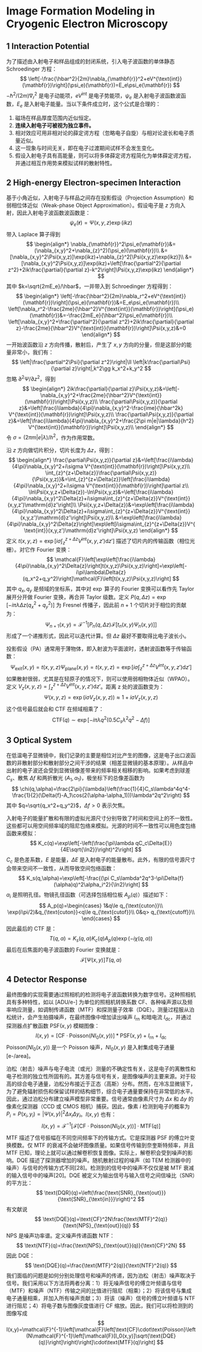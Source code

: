 # Image Formation Modeling in Cryogenic Electron Microscopy

## 1 Interaction Potential

为了描述由入射电子和样品组成的封闭系统，引入电子波函数的单体静态 Schroedinger 方程：
$$
\left[-\frac{\hbar^2}{2m}\nabla_{\mathbf{r}}^2+eV^{\text{int}}(\mathbf{r})\right](\psi_e)(\mathbf{r})=E_e\psi_e(\mathbf{r})
$$
$-\hbar^2/(2m)\nabla_r^2$ 是电子动能项，$eV^{\text{int}}$ 是电子势能项，$\psi_e$ 是入射电子波函数波函数，$E_e$ 是入射电子能量。当以下条件成立时，这个公式是合理的：

1. 磁场在样品厚度范围内近似恒定。
2. **连续入射电子可被视为独立事件。**
3. 相对效应可用非相对论的薛定谔方程（忽略电子自旋）与相对论波长和电子质量近似。
4. 这一现象与时间无关，即在电子过渡期间试样不会发生变化。
5. 假设入射电子具有高能量，则可以将多体薛定谔方程简化为单体薛定谔方程，并通过相互作用势来模拟试样的散射特性。

## 2 High-energy Electron-specimen Interaction

基于小角近似，入射电子与样品之间存在投影假设（Projection Assumption）和弱相位体近似（Weak-phase Object Approximation）。假设电子是 $z$ 方向入射，因此入射电子波函数波函数是：
$$
\psi_e(\mathbf{r})=\Psi(x,y,z)\exp(ikz)
$$
带入 Laplace 算子得到
$$
\begin{align*}
\nabla_{\mathbf{r}}^2\psi_e(\mathbf{r})&=(\nabla_{x,y}^2+\nabla_{z}^2)(\psi_e)(\mathbf{r})\\
&=[\nabla_{x,y}^2\Psi(x,y,z)]\exp(ikz)+\nabla_{z}^2[\Psi(x,y,z)\exp(ikz)]\\
&=[\nabla_{x,y}^2\Psi(x,y,z)]\exp(ikz)+\left[\frac{\partial^2}{\partial z^2}+2ik\frac{\partial}{\partial z}-k^2\right]\Psi(x,y,z)\exp(ikz)
\end{align*}
$$
其中 $k=\sqrt{2mE_e}/\hbar$，一并带入到 Schroedinger 方程得到：
$$
\begin{align*}
\left[-\frac{\hbar^2}{2m}\nabla_r^2+eV^{\text{int}}(\mathbf{r})\right](\psi_e)(\mathbf{r})&=E_e\psi_e(\mathbf{r})\\
\left[\nabla_r^2-\frac{2me}{\hbar^2}V^{\text{int}}(\mathbf{r})\right](\psi_e)(\mathbf{r})&=-\frac{2mE_e}{\hbar^2}\psi_e(\mathbf{r})\\
\left[\nabla_{x,y}^2+\frac{\partial^2}{\partial z^2}+2ik\frac{\partial}{\partial z}-\frac{2me}{\hbar^2}V^{\text{int}}(\mathbf{r})\right]\Psi(x,y,z)&=0
\end{align*}
$$
一开始波函数沿 $z$ 方向传播，散射后，产生了 $x,y$ 方向的分量，但是这部分的能量非常小，我们有：
$$
\left|\frac{\partial^2\Psi}{\partial z^2}\right|\ll \left|k\frac{\partial\Psi}{\partial z}\right|,k^2\gg k_x^2+k_y^2
$$
忽略 $\partial^2\Psi/\partial z^2$，得到
$$
\begin{align*}
2ik\frac{\partial}{\partial z}\Psi(x,y,z)&=\left[-\nabla_{x,y}^2+\frac{2me}{\hbar^2}V^{\text{int}}(\mathbf{r})\right]\Psi(x,y,z)\\
\frac{\partial\Psi(x,y,z)}{\partial z}&=\left[\frac{i\lambda}{4\pi}\nabla_{x,y}^2-\frac{ime}{\hbar^2k} V^{\text{int}}(\mathbf{r})\right]\Psi(x,y,z)\\
\frac{\partial\Psi(x,y,z)}{\partial z}&=\left[\frac{i\lambda}{4\pi}\nabla_{x,y}^2+\frac{2\pi m|e|\lambda}{h^2} V^{\text{int}}(\mathbf{r})\right]\Psi(x,y,z)\\
\end{align*}
$$
令 $\sigma=(2\pi m|e|\lambda)/h^2$，作为作用常数。

沿 $z$ 方向做切片积分，切片长度为 $\Delta{z}$，得到：
$$
\begin{align*}
\frac{\partial\Psi(x,y,z)}{\partial z}&=\left[\frac{i\lambda}{4\pi}\nabla_{x,y}^2+i\sigma V^{\text{int}}(\mathbf{r})\right]\Psi(x,y,z)\\
\int_{z}^{z+\Delta{z}}\frac{\partial\Psi(x,y,z)}{\Psi(x,y,z)}&=\int_{z}^{z+\Delta{z}}\left[\frac{i\lambda}{4\pi}\nabla_{x,y}^2+i\sigma V^{\text{int}}(\mathbf{r})\right]\partial z\\
\ln\Psi(x,y,z+\Delta{z})-\ln\Psi(x,y,z)&=\left[\frac{i\lambda}{4\pi}\nabla_{x,y}^2\Delta{z}+i\sigma\int_{z}^{z+\Delta{z}}V^{\text{int}}(x,y,z')\mathrm{d}z'\right]\\
\Psi(x,y,z+\Delta{z})&=\exp\left[\frac{i\lambda}{4\pi}\nabla_{x,y}^2\Delta{z}+i\sigma\int_{z}^{z+\Delta{z}}V^{\text{int}}(x,y,z')\mathrm{d}z'\right]\Psi(x,y,z)\\
&=\exp\left[\frac{i\lambda}{4\pi}\nabla_{x,y}^2\Delta{z}\right]\exp\left[i\sigma\int_{z}^{z+\Delta{z}}V^{\text{int}}(x,y,z')\mathrm{d}z'\right]\Psi(x,y,z)
\end{align*}
$$
定义 $t(x,y,z)=\exp\left[i\sigma\int_{z}^{z+\Delta{z}}V^{\text{int}}(x,y,z')\mathrm{d}z'\right]$ 描述了切片内的传输函数（相位光栅）。对它作 Fourier 变换：
$$
\mathcal{F}\left[\exp\left[\frac{i\lambda}{4\pi}\nabla_{x,y}^2\Delta{z}\right]t(x,y,z)\Psi(x,y,z)\right]=\exp\left[-i\pi\lambda\Delta{z}(q_x^2+q_y^2)\right]\mathcal{F}\left[t(x,y,z)\Psi(x,y,z)\right]
$$
其中 $q_x,q_y$ 是频域的坐标系，其中对 $\exp$ 算子的 Fourier 变换可以看作先 Taylor 展开分开做 Fourier 变换，再合并 Taylor 级数。定义 $P(q,\Delta{z})=\exp\left[-i\pi\lambda\Delta{z}(q_x^2+q_y^2)\right]$ 为 Fresnel 传播子，因此前 $n+1$ 个切片对于相位的贡献为：
$$
\Psi_{n+1}(x,y)=\mathcal{F}^{-1}[P_{n}(q,\Delta{z})\mathcal{F}[t_n(x,y)\Psi_n(x,y)]]
$$
形成了一个递推形式，因此可以迭代计算。但 $\Delta{z}$ 最好不要取得比电子波长小。

投影假设（PA）通常用于薄物体，即入射波为平面波时，透射波函数等于传输函数：
$$
\Psi_{\text{exit}}(x,y)=t(x,y,z)\Psi_{\text{plane}}(x,y)=t(x,y,z)=\exp\left[i\sigma\int_{z}^{z+\Delta{z}}V^{\text{int}}(x,y,z')\mathrm{d}z'\right]
$$
如果散射很弱，尤其是在轻原子的情况下，则可以使用弱相物体近似（WPAO）。定义 $V_{z}(x,y,z)=\int_{z}^{z+\Delta{z}}V^{\text{int}}(x,y,z')\mathrm{d}z'$。距离 z 处的波函数变为：
$$
\Psi(x,y,z)=\exp(i\sigma V_{z}(x,y,z))\approx1+i\sigma V_{z}(x,y,z)
$$
这个信号最后就会和 CTF 在频域相乘了：
$$
\text{CTF}(q)\sim\exp[-i\pi\lambda q^2(0.5C_s\lambda^2 q^2-\Delta{f})]
$$

## 3 Optical System

在低温电子显微镜中，我们记录的主要是相位对比产生的图像，这是电子出口波函数的非散射部分和散射部分之间干涉的结果（相差显微镜的基本原理）。从样品中出射的电子波还会受到显微镜像差带来的频率相关相移的影响。如果考虑到球差 $C_s$、散焦 $\Delta{f}$ 和两折散光 $(A_1,\alpha_1)$，极坐标下的总像差函数为
$$
\chi(q,\alpha)=\frac{2\pi}{\lambda}\left(\frac{1}{4}C_s\lambda^4q^4-\frac{1}{2}(\Delta{f}-A_1\cos(2(\alpha-\alpha_1)))\lambda^2q^2\right)
$$
其中 $q=\sqrt{q_x^2+q_y^2}$，$\Delta{f}>0$ 表示欠焦。

入射电子的能量扩散和有限的虚拟光源尺寸分别导致了时间和空间上的不一致性。这些都可以用空间频率域的阻尼包络来模拟。光源的时间不一致性可以用色度包络函数来模拟：
$$
K_c(q)=\exp\left[-\left(\frac{\pi\lambda qC_c\Delta{E}}{4E\sqrt{\ln2}}\right)^2\right]
$$
$C_c$ 是色差系数，$E$ 是能量，$\Delta{E}$ 是入射电子的能量散布。此外，有限的信号源尺寸会带来空间不一致性，从而导致空间包络函数：
$$
K_s(q,\alpha)=\exp\left[-\frac{(\pi C_s\lambda^2q^3-\pi\Delta{f}(\alpha)q)^2\alpha_i^2}{\ln2}\right]
$$
$\alpha_i$ 是照明孔径。物镜孔径函数（可选择包括相位板 $A_p (q)$）描述如下：
$$
A_p(q)=\begin{cases}
1&q\le q_{\text{cuton}}\\
\exp(i\pi/2)&q_{\text{cuton}}<q\le q_{\text{cutof}}\\
0&q> q_{\text{cutoff}}\\
\end{cases}
$$
因此最后的 CTF 是：
$$
T(q,\alpha)=K_s(q,\alpha)K_c(q)A_p(q)\exp(-i\chi(q, \alpha))
$$
最后在后焦面的电子波函数的 Fourier 变换就是：
$$
\mathcal{F}[\Psi(x,y)]T(q,\alpha)
$$

## 4 Detector Response

最终图像的实现需要通过照相机的检测将电子波函数转换为数字信号。这种照相机具有多种特性，如以 [ADU/e-] 为单位的照相机转换系数 CF、各种噪声源以及频率响应测量，如调制传递函数（MTF）和探测量子效率（DQE）。测量过程服从泊松统计，会产生拍摄噪声，在最终图像中增加读出噪声 $I_{\text{rn}}$ 和暗电流 $I_{\text{dc}}$，并通过探测器点扩散函数 $\text{PSF}(x, y)$ 模糊图像：
$$
I(x,y)=[\text{CF}\cdot\text{Poisson}(NI_0(x,y))]*\text{PSF}(x,y)+I_{\text{rn}}+I_{\text{dc}}
$$
$\text{Poisson}(NI_0(x,y))$ 是一个 Poisson 噪声，$NI_0(x,y)$ 是入射集成电子通量 [e-/area]。

泊松（射击）噪声与电子电流（或光）测量的不确定性有关，这是电子的离散性和电子检测的独立性所固有的。其方差与信号有关，是图像噪声的主要来源。对于较高的综合电子通量，泊松分布接近于正态（高斯）分布。然而，在冷冻显微镜下，为了避免辐射损伤和保留试样的结构细节，综合电子通量要保持在非常低的水平。因此，通过泊松分布建立噪声模型非常重要。信号通常由像素尺寸为 $\Delta{x}$ 和 $\Delta{y}$ 的像素化探测器（CCD 或 CMOS 相机）捕获。因此，像素 $i$ 检测到电子的概率为 $P_i = P(x_i, y_i) = |\Psi(x, y)|^2 \Delta{x}_i\Delta{y}_i$。$I(x,y)$ 也有：
$$
I(x,y)=\mathcal{F}^{-1}[\mathcal{F}[\text{CF}\cdot\text{Poisson}(NI_0(x,y))]\cdot\text{MTF}(q)]
$$
MTF 描述了信号振幅在不同空间频率下的传输方式。它是探测器 PSF 的傅立叶变换模数。仅 MTF 的衰减不会破坏图像质量。如果信号传输到奈奎斯特频率，并且 MTF 已知，理论上就可以通过解卷积恢复图像。实际上，解卷积会受到噪声的影响。DQE 描述了探测器增加的噪声。随机散射过程的噪声（如 TEM 检测器中的噪声）与信号的传输方式不同[28]。检测到的信号中的噪声不仅仅是被 MTF 衰减的输入信号中的噪声[20]。DQE 被定义为输出信号与输入信号之间信噪比（SNR）的平方比：
$$
\text{DQR}(q)=\left(\frac{\text{SNR}_{\text{out}}}{\text{SNR}_{\text{in}}}\right)^2
$$
有文献说
$$
\text{DQE}(q)=\text{CF}^2N\frac{\text{MTF}^2(q)}{\text{NPS}_{\text{out}}(q)}
$$
NPS 是噪声功率谱。定义噪声传递函数 NTF：
$$
\text{NTF}(q)=\frac{\text{NPS}_{\text{out}}(q)}{\text{CF}^2N}
$$
因此 DQE：
$$
\text{DQE}(q)=\frac{\text{MTF}^2(q)}{\text{NTF}^2(q)}
$$
我们面临的问题是如何分别处理信号和噪声的传递，因为泊松（射击）噪声取决于信号。我们采用以下方法将两者分离：1）将无噪声信号的傅立叶频谱与信号（MTF）和噪声（NTF）传输之间的比值进行阻尼（相乘）；2）将该信号与集成电子通量相乘，并加入所有噪声贡献；3）将该（噪声）信号的傅立叶频谱与 NTF 进行阻尼；4）将电子数与图像灰度值进行 CF 缩放。因此，我们可以将检测到的图像写成
$$
I(x,y)=\mathcal{F}^{-1}\left[\mathcal{F}\left[\text{CF}\cdot\text{Poisson}\left(N\mathcal{F}^{-1}\left[\mathcal{F}[I_0(x,y)]\sqrt{\text{DQE}(q)}\right]\right)\right]\cdot\text{MTF}(q)\right]
$$
